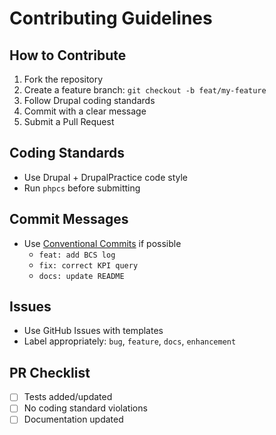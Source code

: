 # Contributing Guidelines
## How to Contribute
1. Fork the repository
2. Create a feature branch: `git checkout -b feat/my-feature`
3. Follow Drupal coding standards
4. Commit with a clear message
5. Submit a Pull Request

## Coding Standards
- Use Drupal + DrupalPractice code style
- Run `phpcs` before submitting

## Commit Messages
- Use [Conventional Commits](https://www.conventionalcommits.org/) if possible
  - `feat: add BCS log`
  - `fix: correct KPI query`
  - `docs: update README`

## Issues
- Use GitHub Issues with templates
- Label appropriately: `bug`, `feature`, `docs`, `enhancement`

## PR Checklist
- [ ] Tests added/updated
- [ ] No coding standard violations
- [ ] Documentation updated
